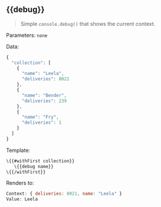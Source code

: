 ## \{{debug}}

> Simple `console.debug()` that shows the current context.

Parameters: `none`

Data:

```js
{
  "collection": [
    {
      "name": "Leela",
      "deliveries": 8021
    },
    {
      "name": "Bender",
      "deliveries": 239
    },
    {
      "name": "Fry",
      "deliveries": 1
    }
  ]
}
```

Template:

```handlebars
\{{#withFirst collection}}
   \{{debug name}}
\{{/withFirst}}
```

Renders to:

```js
Context: { deliveries: 8021, name: "Leela" }
Value: Leela
```
